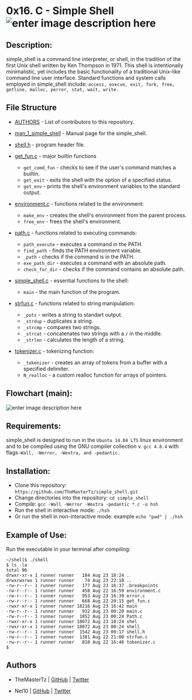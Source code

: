 # 0x16. C - Simple Shell![enter image description here](https://www.holbertonschool.com/holberton-logo.png)

## Description:
simple_shell is a command line interpreter, or shell, in the tradition of the first Unix shell written by Ken Thompson in 1971. This shell is intentionally minimalistic, yet includes the basic functionality of a traditional Unix-like command line user interface. Standard functions and system calls employed in simple_shell include: `access, execve, exit, fork, free, getline, malloc, perror, stat, wait, write.`

## File Structure

* [AUTHORS](AUTHORS) - List of contributors to this repository.
* [man_1_simple_shell](man_1_simple_shell) - Manual page for the simple_shell.
* [shell.h](shell.h) - program header file.
* [get_fun.c](get_fun.c) - major builtin functions
	* `get_comd_fun` - checks to see if the user's command matches a builtin.
	* `get_exit` - exits the shell with the option of a specified status.
	* `get_env` - prints the shell's environment variables to the standard output.
	
* [environment.c](environment.c) - functions related to the environment:
	* `make_env` - creates the shell's environment from the parent process.
	* `free_env` - frees the shell's environment.
	
* [path.c](path.c) - functions related to executing commands:
	* `path_execute` - executes a command in the PATH.
	* `find_path` - finds the PATH environment variable.
	* `_path` - checks if the command is in the PATH.
	* `exe_path_dir` - executes a command with an absolute path.
	* `check_for_dir` - checks if the command contains an absolute path.
	
* [simple_shell.c](simple_shell.c) - essential functions to the shell:
	* `main` - the main function of the program.
	
* [strfun.c](strfun.c) - functions related to string manipulation:
	* `_puts` - writes a string to standart output.
	* `_strdup` - duplicates a string.
	* `_strcmp` - compares two strings.
	* `_strcat` - concatenates two strings with a `/` in the middle.
	* `_strlen` - calculates the length of a string.
	
* [tokenizer.c](tokenizer.c) - tokenizing function:
	* `_tokenizer` - creates an array of tokens from a buffer with a specified delimiter.
	 * `N_realloc` - a custom realloc function for arrays of pointers.
## Flowchart (main):
![enter image description here](https://lucid.app/publicSegments/view/e3f08d12-30b4-4443-9f6c-a7f75bbeeb25/image.png)
## Requirements:

simple_shell is designed to run in the  `Ubuntu 14.04 LTS`  linux environment and to be compiled using the GNU compiler collection v.  `gcc 4.8.4`  with flags`-Wall, -Werror, -Wextra, and -pedantic.`
## Installation:

-   Clone this repository:  `https://github.com/TheMasterTz/simple_shell.git`
-   Change directories into the repository:  `cd simple_shell`
-   Compile:  `gcc -Wall -Werror -Wextra -pedantic *.c -o hsh`
-   Run the shell in interactive mode:  `./hsh`
-   Or run the shell in non-interactive mode: example  `echo "pwd" | ./hsh`
## Example of Use:

Run the executable in your terminal after compiling:
```
~/shell$ ./shell
$ ls -la
total 96
drwxr-xr-x 1 runner runner   184 Aug 23 18:24 .
drwxrwxrwx 1 runner runner    74 Aug 23 22:10 ..
-rw-r--r-- 1 runner runner   177 Aug 23 16:37 .breakpoints
-rw-r--r-- 1 runner runner   458 Aug 22 16:59 environment.c
-rw-r--r-- 1 runner runner   953 Aug 23 16:39 error.c
-rw-r--r-- 1 runner runner   668 Aug 22 20:15 get_fun.c
-rwxr-xr-x 1 runner runner 18216 Aug 23 16:42 main
-rw-r--r-- 1 runner runner   932 Aug 23 00:20 main.c
-rw-r--r-- 1 runner runner  1852 Aug 23 00:24 Path.c
-rwxr-xr-x 1 runner runner 18072 Aug 23 18:24 shel
-rwxr-xr-x 1 runner runner 18072 Aug 23 00:24 shell
-rw-r--r-- 1 runner runner  1542 Aug 23 00:17 shell.h
-rw-r--r-- 1 runner runner  1381 Aug 22 21:00 strfun.c
-rw-r--r-- 1 runner runner   810 Aug 22 16:46 tokenizer.c
$ 
```
## Authors

- TheMasterTz |  [GitHub](https://github.com/TheMasterTz)  |  [Twitter](https://twitter.com/fersh_t)

- Nel10 |  [GitHub](https://github.com/Nel10)  |  [Twitter](https://twitter.com/ShannelBejarano)
